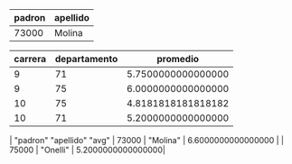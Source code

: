 | padron | apellido |
| ------ | -------- |
| 73000  | Molina   |

| carrera | departamento | promedio           | 
| ------- | ------------ | ------------------ |
| 9       | 71           | 5.7500000000000000 |
| 9       | 75           | 6.0000000000000000 |
| 10      | 75           | 4.8181818181818182 |
| 10      | 71           | 5.2000000000000000 |

| "padron"  "apellido" "avg" 
| 73000 | "Molina" | 6.6000000000000000 |
| 75000 | "Onelli" | 5.2000000000000000|